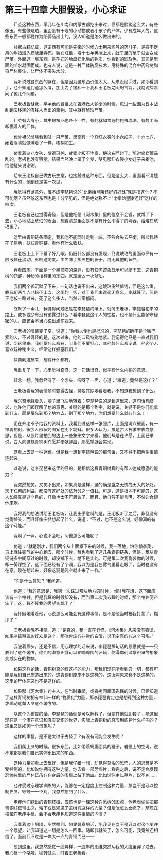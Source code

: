 # 第三十四章 大胆假设，小心求证


　　尸茧这种东西，早几年在川南和内蒙古都挖出来过，但都是脸盆这么大，有些像玉，有些像琥珀，里面裹有干瘪的小动物或者小孩子的尸体，少有成年人的，这些东西一般都是作为陪葬品出土的，没人知道是怎么做出来的。

　　根据古籍记载，这东西有可能是先秦的时候方士用来炼丹的药引子，是把不足月的孕妇浸入药液里弄死，装在缸里，埋十七年再挖上来，肚子里的孩子就会变成尸茧。外面这一层东西，是孕妇的胎盘石化后的物质，你看到的琥珀色，其实是里面的羊水凝固而成。也有人说，这是一种尸体防腐技术，用特殊的混合中药的树脂将尸体裹住，让尸体不丧失水分。

　　我听说过这东西的存在，但是因为这东西价值太大，从来没经手过，如今看到了，也不知道门道怎么看，加上为了缓和一下我和王老板之间的气氛，我就试探着问了他几个问题。

　　王老板告诉我，早年他的曾祖父在香港做大朝奉的时候，见过一些因为日本战乱跑去移民的有钱人当出的宝物，其中就有琥珀尸茧。

　　尸茧有大有小，其中的东西也各不一样，有的就如普通的昆虫琥珀，有的里面却裹着人的尸体。

　　他曾祖父曾经看到过一只尸茧，里面有一个穿红衣裳的小女娃子，十六七岁，闭着眼睛就像睡着了一样，栩栩如生。

　　他看着这小女孩，觉得可怜，就乘老板不注意，把这东西烧了。那时候兵荒马乱的，老板也没有察觉，结果当然晚上做了个梦，梦见那红衣裳小女娃子来找他，给他磕头说谢谢。

　　后来王老板自己做古玩生意，也接触过这种东西，但是这么大、里面看不清楚有什么的，他倒还是第一次见。

　　我觉得有点意外，难不成李琵琶说的“比秦始皇陵还好的好处”就是指这个？不可能啊？虽然说这东西也是十分罕见的，但是绝对称不上“比秦始皇陵还好”这样的档次。

　　王老板自己也觉得奇怪，但是他相信《河木集》里的信息不会错，就蹲了下去，小心地贴上琥珀的表面，想看清楚里面是不是有什么不得了的明器，给熔在琥珀里了。

　　这里由青铜链条固定，我和他不能同时走到一端，不然会失去平衡，所以我待在了原地，扶住青铜链，看他有什么收获。

　　王老板上上下下看了好几眼，仍旧什么都没有发现，只说琥珀的里面似乎有一层液体在流动，影响透明度。里面除了那黑色的影子，再无其他的东西。

　　再看四周，下面是一个黑漆漆的深渊，没有任何迹象显示可以爬下去，这青铜树的顶部，神秘的棺椁里的东西，就是这么一块琥珀。

　　我们两个都沉默了下来，一句话也说不出来，这琥珀虽然值钱，但是这么重，靠我们两个人也抬不上去，这里的一切，对于我们来说毫无意义，我就算了，但是王老板一路过来，死了这么多人，当然非常郁闷。

　　沉默了一会儿，我觉得问题还是在李琵琶的话上，就问王老板，李琵琶在来的路上，或多或少有没有透露过什么？看李琵琶这个人的性格，也不是什么能保守秘密的人，应该会不当心说出点东西来。

　　王老板的表情变了变，说道：“你看人倒也是挺准的，李琵琶的确不是个嘴巴紧的人，不过奇怪的是，这次过来，他的口风特别地紧。我记得他只是一直对我们说，到这里来，我们要什么都有，叫我们不要担心，其他的什么都没说。他这个人喜欢玩神秘主义，经常这样搪塞我们。”

　　只要到这里来，想要什么都有。

　　我重复了一下，心里觉得奇怪，这一句话很怪，似乎有什么内在的意思。

　　转念一想，我忽然有了一个念头，哎呀了一声，心道：“难道，竟然是这样？”

　　王老板看我的表情顿时变得古怪，莫名其妙地看着我，不知道我想到了什么。

　　我兴奋地挠着头，脑子里飞快地转着：李琵琶说的是到这里来，这句话有歧义，也许他们都误解了他的意思，关键的是那个到字，就是说，关键不是你们能拿到什么，而是要先到那个地方去，到了那个地方，你们想要什么就有什么！！

　　而在齐老爷子给我的资料上，我看到过这样一张照片，上面是洞穴壁画，有一棵青铜树，很多人形状的图案在树下跪拜。很多人认为，那是古人祈求丰收的意思，但是，从照片里拍到的边上一些象形文字来看，他们却是在许愿，上面记录说，古人向这棵青铜树许愿并奉献鲜血，那愿望就会实现。

　　这看上去是一种迷信，但是我一想到李琵琶说的那句话，又不得不把两件事情连起来。

　　难道说，这李琵琶来这里的目的，是相信这棵青铜树真的有帮人达成愿望的能力？

　　我突然想笑，又笑不出来，如果真是这样，这的确是当之无愧的天大的好处。天下任何的利益，都没有这好处的亿万分之一值钱。可是，这是根本不可能的，这人如果真是这个目的，好像也太不可思议了，而且，他自然不能言明，不然谁会跟他来啊。

　　我将我的想法讲给王老板听，让我出乎意料的是，王老板听了之后，非但没有觉得好笑，而且好像突然想起了什么，说道：“不对，也不是这么说，好像真的有这个可能。”

　　我啊了一声，心说不会吧，问他怎么可能呢？

　　他道：“就是刚才，我们两个从上面掉下来的时候，我一落地，怕你偷袭我，马上就往雾气的中心跑去，那个时候，我也看到了这几条青铜链条，但是，我从青铜链条中间穿过的时候，却没掉下去，地下是实的。可是第二次我偷袭你的时候，却一脚踩空了，这下面已经有了个洞，我以为是我在雾气里看走眼了，当时也没有在意，现在想起来，好像这洞是凭空就出来了一样。”

　　“你是什么意思？”我问道。

　　他道：“我的意思是，我第一次踩过那块地方的时候，当时我在想，这下面应该有一个棺井，但是我踩的时候却没有，而当第二次我去踩的时候，那个棺井便产生了，这，算不算我的愿望实现了？”

　　我怀疑地看着他，心说怎么可能会有这种事情，是不是他当时被我打蒙了，糊涂了？

　　王老板看我不相信，道：“是真的，我一直在奇怪，《河木集》从来没有错误，如果李琵琶说的好处是这个，那他肯定有非常的自信，说不定真的有这个可能。”

　　我皱着眉头，还是不信，用心理学的话来说，李琵琶那句话的意思就是——只要到了这个地方，你们的潜意识就可以影响周围的环境，使得你们潜意识里的想象变成实在的物体。

　　如果这样的话，青铜树真的有这样的能力，那我们现在所看到的一切，都有可能是我们自己制造出来的。这青铜树原来不是这样的，这山洞原来也不是这样的，这里的尸体原来也不是这样的。

　　如果那《河木集》的主人，在当时攀爬，或者拷问厍国先民的时候，已经知道了这棵青铜树拥有神仙一样的“物质化”力量，那李琵琶肯定也是想得到这种力量，才煽动这帮人来这个地方的。

　　以这个为前提的话，李琵琶的话倒是可以解释了，但是其他就乱套了，那这里现在是一个潜在意识和真实交织的世界，实际上青铜树的原形到底是什么样子的？这里又是如何一个景象呢？

　　这样的事情，是不是太过于古怪了？有没有可能会发生呢？

　　我们爬上来的时候，很多东西，比如带着螭蛊面具的猴子，岩壁上的空洞，说不定都是我们自己实体化出来的东西。

　　这种力量初看上去很好，但是我仔细一想，却觉得莫名的恐怖，人的思想是不受控制的，比如说你拥有这种力量，你去看一部恐怖片，看完之后，说不定会发现恐怖片里的尸体正吊在你身后的吊扇上往下淌血。比如说你走过墓地，说不定……

　　也许受过心理学训练的人，能够在一定程度上控制这种力量，那岂不是可以控制世界，等等——不对，我忽然想到了什么。

　　老痒他们挖出的青铜枝桠，应该也是一棵这种许愿树的图腾，他老表偷偷把那青铜枝桠带出来，难不成是知道了这树有这样的力量？但是他怎么会疯了，那现在枝桠在老痒手里，会不会老痒也知道这件事情的内情？

　　我看着边上的树，突然想到，如果是真的话，那我现在岂不是可以对这个树许一个愿望，让我知道这一切是怎么一回事。随即我就笑了，怎么可能，我竟然还相信了，面前只不过是一块大一点的青铜而已——

　　想到这里，我忽然感觉一股异样，一连串的思维突然从我的大脑里穿了过去，我心里一个咯噔，猛转过头，盯着王老板看。


